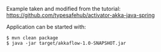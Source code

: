 Example taken and modified from the tutorial:
https://github.com/typesafehub/activator-akka-java-spring

Application can be started with:

    $ mvn clean package
    $ java -jar target/akkaflow-1.0-SNAPSHOT.jar